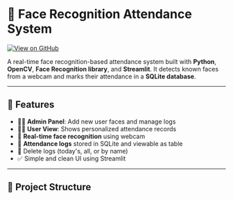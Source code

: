 # 🎥 Face Recognition Attendance System

[![View on GitHub](https://img.shields.io/badge/GitHub-View%20Project-blue?logo=github)](https://github.com/yourusername/face-attendance-system)

A real-time face recognition-based attendance system built with **Python**, **OpenCV**, **Face Recognition library**, and **Streamlit**. It detects known faces from a webcam and marks their attendance in a **SQLite database**.

---

## 🚀 Features

- 👨‍💼 **Admin Panel**: Add new user faces and manage logs  
- 🧑‍💻 **User View**: Shows personalized attendance records  
- 📸 **Real-time face recognition** using webcam  
- 📁 **Attendance logs** stored in SQLite and viewable as table  
- 🧹 Delete logs (today's, all, or by name)  
- ✅ Simple and clean UI using Streamlit

---

## 📂 Project Structure

